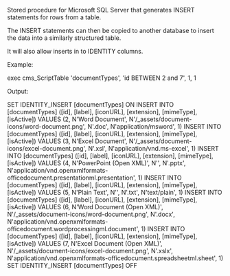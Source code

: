 Stored procedure for Microsoft SQL Server that generates INSERT statements for rows from a table.

The INSERT statements can then be copied to another database to insert the data into a similarly structured table.

It will also allow inserts in to IDENTITY columns.


Example:

exec cms_ScriptTable 'documentTypes', 'id BETWEEN 2 and 7', 1, 1

Output:

SET IDENTITY_INSERT [documentTypes] ON
INSERT INTO [documentTypes] ([id], [label], [iconURL], [extension], [mimeType], [isActive]) VALUES (2, N'Word Document', N'/_assets/document-icons/word-document.png', N'.doc', N'application/msword', 1)
INSERT INTO [documentTypes] ([id], [label], [iconURL], [extension], [mimeType], [isActive]) VALUES (3, N'Excel Document', N'/_assets/document-icons/excel-document.png', N'.xsl', N'application/vnd.ms-excel', 1)
INSERT INTO [documentTypes] ([id], [label], [iconURL], [extension], [mimeType], [isActive]) VALUES (4, N'PowerPoint (Open XML)', N'', N'.pptx', N'application/vnd.openxmlformats-officedocument.presentationml.presentation', 1)
INSERT INTO [documentTypes] ([id], [label], [iconURL], [extension], [mimeType], [isActive]) VALUES (5, N'Plain Text', N'', N'.txt', N'text/plain', 1)
INSERT INTO [documentTypes] ([id], [label], [iconURL], [extension], [mimeType], [isActive]) VALUES (6, N'Word Document (Open XML)', N'/_assets/document-icons/word-document.png', N'.docx', N'application/vnd.openxmlformats-officedocument.wordprocessingml.document', 1)
INSERT INTO [documentTypes] ([id], [label], [iconURL], [extension], [mimeType], [isActive]) VALUES (7, N'Excel Document (Open XML)', N'/_assets/document-icons/excel-document.png', N'.xslx', N'application/vnd.openxmlformats-officedocument.spreadsheetml.sheet', 1)
SET IDENTITY_INSERT [documentTypes] OFF
